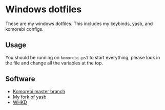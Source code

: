 # Windows dotfiles
These are my windows dotfiles. This includes my keybinds, yasb, and komorebi configs.

## Usage
You should be running on `komorebi.ps1` to start everything, please look in the file and change all the variables at the top.

## Software
* [Komorebi master branch](https://github.com/LGUG2Z/komorebi)
* [My fork of yasb](https://github.com/jsh32/yasb)
* [WHKD](https://github.com/LGUG2Z/whkd)
